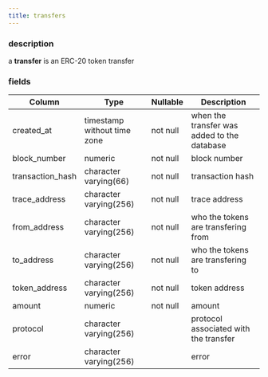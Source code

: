 ```yaml
---
title: transfers
---
```

### description

a **transfer** is an ERC-20 token transfer

### fields

| Column           | Type                        | Nullable | Description                                 |
|------------------|-----------------------------|----------|---------------------------------------------|
| created_at       | timestamp without time zone | not null | when the transfer was added to the database |
| block_number     | numeric                     | not null | block number                                |
| transaction_hash | character varying(66)       | not null | transaction hash                            |
| trace_address    | character varying(256)      | not null | trace address                               |
| from_address     | character varying(256)      | not null | who the tokens are transfering from         |
| to_address       | character varying(256)      | not null | who the tokens are transfering to           |
| token_address    | character varying(256)      | not null | token address                               |
| amount           | numeric                     | not null | amount                                      |
| protocol         | character varying(256)      |          | protocol associated with the transfer       |
| error            | character varying(256)      |          | error                                       |
